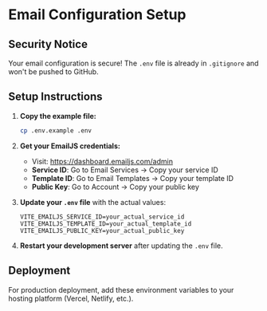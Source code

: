# Email Configuration Setup

## Security Notice
Your email configuration is secure! The `.env` file is already in `.gitignore` and won't be pushed to GitHub.

## Setup Instructions

1. **Copy the example file:**
   ```bash
   cp .env.example .env
   ```

2. **Get your EmailJS credentials:**
   - Visit: https://dashboard.emailjs.com/admin
   - **Service ID**: Go to Email Services → Copy your service ID
   - **Template ID**: Go to Email Templates → Copy your template ID  
   - **Public Key**: Go to Account → Copy your public key

3. **Update your `.env` file** with the actual values:
   ```
   VITE_EMAILJS_SERVICE_ID=your_actual_service_id
   VITE_EMAILJS_TEMPLATE_ID=your_actual_template_id
   VITE_EMAILJS_PUBLIC_KEY=your_actual_public_key
   ```

4. **Restart your development server** after updating the `.env` file.

## Deployment
For production deployment, add these environment variables to your hosting platform (Vercel, Netlify, etc.).